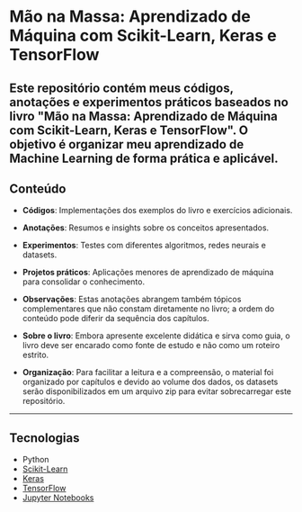 # Mão na Massa: Aprendizado de Máquina com Scikit-Learn, Keras e TensorFlow
Este repositório contém meus códigos, anotações e experimentos práticos baseados no livro 
**"Mão na Massa: Aprendizado de Máquina com Scikit-Learn, Keras e TensorFlow"**. O objetivo é organizar meu aprendizado de Machine Learning de forma prática e aplicável.
---
## Conteúdo
- **Códigos**: Implementações dos exemplos do livro e exercícios adicionais.
- **Anotações**: Resumos e insights sobre os conceitos apresentados.
- **Experimentos**: Testes com diferentes algoritmos, redes neurais e datasets.
- **Projetos práticos**: Aplicações menores de aprendizado de máquina para consolidar o conhecimento.
 
- **Observações**: Estas anotações abrangem também tópicos complementares que não constam diretamente no livro; a ordem do conteúdo pode diferir da sequência dos capítulos.
 
- **Sobre o livro**: Embora apresente excelente didática e sirva como guia, o livro deve ser encarado como fonte de estudo e não como um roteiro estrito.
 
- **Organização**: Para facilitar a leitura e a compreensão, o material foi organizado por capítulos e devido ao volume dos dados, os datasets serão disponibilizados em um arquivo zip para evitar sobrecarregar este repositório.
---
## Tecnologias
- Python
- [Scikit-Learn](https://scikit-learn.org/)  
- [Keras](https://keras.io/)  
- [TensorFlow](https://www.tensorflow.org/)  
- [Jupyter Notebooks](https://jupyter.org/)
